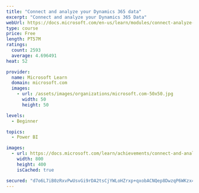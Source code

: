 ```yaml
---
title: "Connect and analyze your Dynamics 365 data​"
excerpt: "Connect and analyze your Dynamics 365 Data​"
webUrl: https://docs.microsoft.com/en-us/learn/modules/connect-analyze-dynamics-365-data/
type: course
price: Free
length: PT57M
ratings:
  count: 2593
  average: 4.696491
heat: 52

provider:
  name: Microsoft Learn
  domain: microsoft.com
  images:
    - url: /assets/images/organizations/microsoft.com-50x50.jpg
      width: 50
      height: 50

levels:
  - Beginner

topics:
  - Power BI

images:
  - url: https://docs.microsoft.com/learn/achievements/connect-and-analyze-your-microsoft-dynamics-365-data-social.png
    width: 800
    height: 400
    isCached: true

secured: "d7o6L7iB0zRxvPwUsvGi9rDA2tsCjYWLoHZrxp+qxobACNQep8DwzqP6WKzx4TEV8ecj7wizF+7NBmQt41MebCKI5qkoADcAAFsmMlpJALgNUeCT3l5tIcPVfOEAmuMfpbzAC2xJDFAhZ5Rsk3rH9SECEKDBwDyZ9n/iQU4s5QO1pQ9mC+TBZ14i82z+0hp9IfsHQF3oJD9PzeppoF5STQfoQUkq95UaR3JR0+CaTvaSNR+Yq1GNplOR41s1s1qO0s3/WqtD8fW4XbOY1aEOioFB40R4VxpKBf4b2/I28Dbbsrve5OCDPHmT8gtype+z5zHRveCmb77v8wmfoX3Tp9U+yBJicBf/Wg9bEh5s4Bkbn/qSnf4913o6KQeOCFUxoFtXww9lilwPSozJWkDsJZeIDnl+JYNLPz1GWhZlq3Y=;ZOwrm4JdcS5KDVv5t796sA=="
---
```


